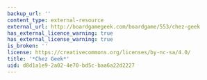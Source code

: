 ```yaml
---
backup_url: ''
content_type: external-resource
external_url: http://boardgamegeek.com/boardgame/553/chez-geek
has_external_licence_warning: true
has_external_license_warning: true
is_broken: ''
license: https://creativecommons.org/licenses/by-nc-sa/4.0/
title: '*Chez Geek*'
uid: d8d1a1e9-2a02-4e70-bd5c-baa6a22d2227
---
```

